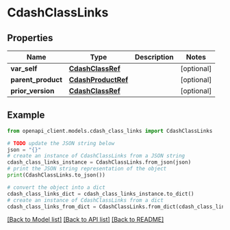 # CdashClassLinks


## Properties

Name | Type | Description | Notes
------------ | ------------- | ------------- | -------------
**var_self** | [**CdashClassRef**](CdashClassRef.md) |  | [optional] 
**parent_product** | [**CdashProductRef**](CdashProductRef.md) |  | [optional] 
**prior_version** | [**CdashClassRef**](CdashClassRef.md) |  | [optional] 

## Example

```python
from openapi_client.models.cdash_class_links import CdashClassLinks

# TODO update the JSON string below
json = "{}"
# create an instance of CdashClassLinks from a JSON string
cdash_class_links_instance = CdashClassLinks.from_json(json)
# print the JSON string representation of the object
print(CdashClassLinks.to_json())

# convert the object into a dict
cdash_class_links_dict = cdash_class_links_instance.to_dict()
# create an instance of CdashClassLinks from a dict
cdash_class_links_from_dict = CdashClassLinks.from_dict(cdash_class_links_dict)
```
[[Back to Model list]](../README.md#documentation-for-models) [[Back to API list]](../README.md#documentation-for-api-endpoints) [[Back to README]](../README.md)


